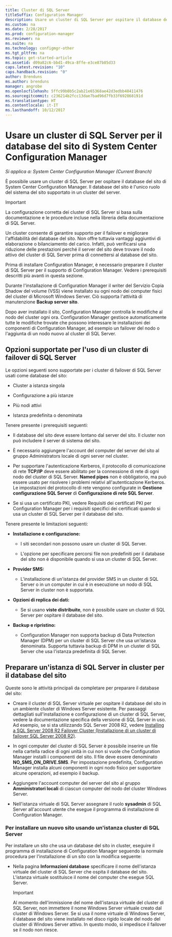```yaml
---
title: Cluster di SQL Server
titleSuffix: Configuration Manager
description: Usare un cluster di SQL Server per ospitare il database del sito di System Center Configuration Manager. Include informazioni sulle opzioni supportate.
ms.custom: na
ms.date: 2/28/2017
ms.prod: configuration-manager
ms.reviewer: na
ms.suite: na
ms.technology: configmgr-other
ms.tgt_pltfrm: na
ms.topic: get-started-article
ms.assetid: d09a82c6-bbd1-49ca-8ffe-e3ce87b85d33
caps.latest.revision: "10"
caps.handback.revision: "0"
author: Brenduns
ms.author: brenduns
manager: angrobe
ms.openlocfilehash: 5ffc99b0b5c2ab21e65368ae42d3edbb48411476
ms.sourcegitcommit: c236214b2fcc13dae7bad96d7fb33f692868191d
ms.translationtype: HT
ms.contentlocale: it-IT
ms.lasthandoff: 10/12/2017
---
```

# <a name="use-a-sql-server-cluster-for-the-system-center-configuration-manager-site-database"></a>Usare un cluster di SQL Server per il database del sito di System Center Configuration Manager

*Si applica a: System Center Configuration Manager (Current Branch)*


 È possibile usare un cluster di SQL Server per ospitare il database del sito di System Center Configuration Manager. Il database del sito è l'unico ruolo del sistema del sito supportato in un cluster del server.  

> [!IMPORTANT]  
>  La configurazione corretta dei cluster di SQL Server si basa sulla documentazione e le procedure incluse nella libreria della documentazione di SQL Server.  

 Un cluster consente di garantire supporto per il failover e migliorare l'affidabilità del database del sito. Non offre tuttavia vantaggi aggiuntivi di elaborazione o bilanciamento del carico. Infatti, può verificarsi una riduzione delle prestazioni perché il server del sito deve trovare il nodo attivo del cluster di SQL Server prima di connettersi al database del sito.  

 Prima di installare Configuration Manager, è necessario preparare il cluster di SQL Server per il supporto di Configuration Manager. Vedere i prerequisiti descritti più avanti in questa sezione.  

 Durante l'installazione di Configuration Manager il writer del Servizio Copia Shadow del volume (VSS) viene installato su ogni nodo dei computer fisici del cluster di Microsoft Windows Server. Ciò supporta l'attività di manutenzione **Backup server sito**.  

 Dopo aver installato il sito, Configuration Manager controlla le modifiche al nodo del cluster ogni ora. Configuration Manager gestisce automaticamente tutte le modifiche trovate che possono interessare le installazioni dei componenti di Configuration Manager, ad esempio un failover del nodo o l'aggiunta di un nodo nuovo al cluster di SQL Server.  

## <a name="supported-options-for-using-a-sql-server-failover-cluster"></a>Opzioni supportate per l'uso di un cluster di failover di SQL Server

Le opzioni seguenti sono supportate per i cluster di failover di SQL Server usati come database del sito:

-   Cluster a istanza singola  

-   Configurazione a più istanze  

-   Più nodi attivi  

-   Istanza predefinita o denominata  

Tenere presente i prerequisiti seguenti:  

-   Il database del sito deve essere lontano dal server del sito. Il cluster non può includere il server di sistema del sito.  

-   È necessario aggiungere l'account del computer del server del sito al gruppo Administrators locale di ogni server nel cluster.  

-   Per supportare l'autenticazione Kerberos, il protocollo di comunicazione di rete **TCP/IP** deve essere abilitato per la connessione di rete di ogni nodo del cluster di SQL Server. **Named pipes** non è obbligatorio, ma può essere usato per risolvere i problemi relativi all'autenticazione Kerberos. Le impostazioni del protocollo di rete vengono configurate in **Gestione configurazione SQL Server** di **Configurazione di rete SQL Server**.  

-   Se si usa un certificato PKI, vedere Requisiti dei certificati PKI per Configuration Manager per i requisiti specifici dei certificati quando si usa un cluster di SQL Server per il database del sito.  

Tenere presente le limitazioni seguenti:  

-   **Installazione e configurazione:**  

    -   I siti secondari non possono usare un cluster di SQL Server.  

    -   L'opzione per specificare percorsi file non predefiniti per il database del sito non è disponibile quando si usa un cluster di SQL Server.  

-   **Provider SMS:**  

    -   L'installazione di un'istanza del provider SMS in un cluster di SQL Server o in un computer in cui è in esecuzione un nodo di SQL Server in cluster non è supportata.  

-   **Opzioni di replica dei dati:**  

    -   Se si usano **viste distribuite**, non è possibile usare un cluster di SQL Server per ospitare il database del sito.  

-   **Backup e ripristino:**  

    -   Configuration Manager non supporta backup di Data Protection Manager (DPM) per un cluster di SQL Server che usa un'istanza denominata. Supporta tuttavia backup di DPM in un cluster di SQL Server che usa l'istanza predefinita di SQL Server.  

## <a name="prepare-a-clustered-sql-server-instance-for-the-site-database"></a>Preparare un'istanza di SQL Server in cluster per il database del sito  

Queste sono le attività principali da completare per preparare il database del sito:

-   Creare il cluster di SQL Server virtuale per ospitare il database del sito in un ambiente cluster di Windows Server esistente. Per passaggi dettagliati sull'installazione e configurazione di un cluster di SQL Server, vedere la documentazione specifica della versione di SQL Server in uso. Ad esempio, se si sta utilizzando SQL Server 2008 R2, vedere [Installing a SQL Server 2008 R2 Failover Cluster (Installazione di un cluster di failover SQL Server 2008 R2)](http://go.microsoft.com/fwlink/p/?LinkId=240231).  

-   In ogni computer del cluster di SQL Server è possibile inserire un file nella cartella radice di ogni unità in cui non si vuole che Configuration Manager installi i componenti del sito. Il file deve essere denominato **NO_SMS_ON_DRIVE.SMS**. Per impostazione predefinita, Configuration Manager installa alcuni componenti in ogni nodo fisico per supportare alcune operazioni, ad esempio il backup.  

-   Aggiungere l'account computer del server del sito al gruppo **Amministratori locali** di ciascun computer del nodo del cluster Windows Server.  

-   Nell'istanza virtuale di SQL Server assegnare il ruolo **sysadmin** di SQL Server all'account utente che esegue il programma di installazione di Configuration Manager.  

### <a name="to-install-a-new-site-using-a-clustered-sql-server"></a>Per installare un nuovo sito usando un'istanza cluster di SQL Server  
 Per installare un sito che usa un database del sito in cluster, eseguire il programma di installazione di Configuration Manager seguendo la normale procedura per l'installazione di un sito con la modifica seguente:  

-   Nella pagina **Informazioni database** specificare il nome dell'istanza virtuale del cluster di SQL Server che ospita il database del sito. L'istanza virtuale sostituisce il nome del computer che esegue SQL Server.  

    > [!IMPORTANT]  
    >  Al momento dell'immissione del nome dell'istanza virtuale del cluster di SQL Server, non immettere il nome Windows Server virtuale creato dal cluster di Windows Server. Se si usa il nome virtuale di Windows Server, il database del sito viene installato nel disco rigido locale del nodo del cluster di Windows Server attivo. In questo modo, si impedisce il failover se il nodo non riesce.  
